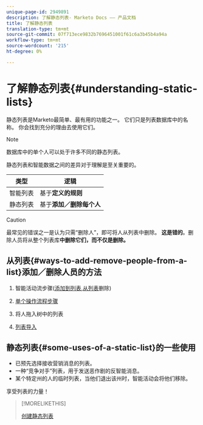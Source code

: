 ```yaml
---
unique-page-id: 2949891
description: 了解静态列表- Marketo Docs —— 产品文档
title: 了解静态列表
translation-type: tm+mt
source-git-commit: 07f713ece9832b7696451001f61c6a3b45b4a94a
workflow-type: tm+mt
source-wordcount: '215'
ht-degree: 0%

---
```



# 了解静态列表{#understanding-static-lists}

静态列表是Marketo最简单、最有用的功能之一。 它们只是列表数据库中的名称。 你会找到充分的理由去使用它们。

>[!NOTE]
>
>数据库中的单个人可以处于许多不同的静态列表。

静态列表和智能数据之间的差异对于理解是至关重要的。

| 类型 | 逻辑 |
|---|---|
| 智能列表 | 基于&#x200B;**定义的规则** |
| 静态列表 | 基于&#x200B;**添加／删除每个人** |

>[!CAUTION]
>
>最常见的错误之一是认为只需“删除人”，即可将人从列表中删除。 **这是错的**。删除人员将从整个列表库&#x200B;**中删除它们，而不仅是删除。**

## 从列表{#ways-to-add-remove-people-from-a-list}添加／删除人员的方法

1. 智能活动流步骤([添加到列表](/help/marketo/product-docs/core-marketo-concepts/smart-campaigns/flow-actions/add-to-list.md),[从列表](/help/marketo/product-docs/core-marketo-concepts/smart-campaigns/flow-actions/remove-from-list.md)删除)

1. [单个操作流程步骤](/help/marketo/product-docs/core-marketo-concepts/smart-lists-and-static-lists/using-smart-lists/run-a-single-flow-step-from-a-smart-list.md)
1. 将人拖入树中的列表
1. [列表导入](/help/marketo/getting-started/quick-wins/import-a-list-of-people.md)

## 静态列表{#some-uses-of-a-static-list}的一些使用

* 已预先选择接收营销消息的列表。
* 一种“竞争对手”列表，用于发送恶作剧的反智能消息。
* 某个特定州的人的临时列表，当他们退出该州时，智能活动会将他们移除。

享受列表的力量！

>[!MORELIKETHIS]
>
>[创建静态列表](/help/marketo/product-docs/core-marketo-concepts/smart-lists-and-static-lists/static-lists/create-a-static-list.md)
